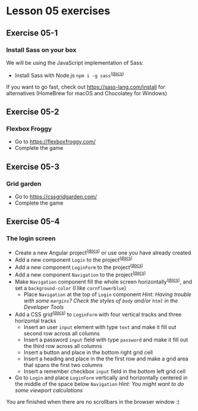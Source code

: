 # Lesson 05 exercises

## Exercise 05-1
### Install Sass on your box
We will be using the JavaScript implementation of Sass:
- Install Sass with Node.js `npm i -g sass`<sup>(<a href="https://docs.npmjs.com/cli/v7/commands/npm-install">docs</a>)</sup>

If you want to go fast, check out https://sass-lang.com/install for alternatives (HomeBrew for macOS and Chocolatey for Windows)

## Exercise 05-2
### Flexbox Froggy
- Go to https://flexboxfroggy.com/
- Complete the game

## Exercise 05-3
### Grid garden
- Go to https://cssgridgarden.com/
- Complete the game

## Exercise 05-4
### The login screen
- Create a new Angular project<sup>(<a href="https://angular.io/cli/new">docs</a>)</sup> or use one you have already created
- Add a new component `Login` to the project<sup>(<a href="https://angular.io/cli/generate#component-command">docs</a>)</sup>
- Add a new component `LoginForm` to the project<sup>(<a href="https://angular.io/cli/generate#component-command">docs</a>)</sup>
- Add a new component `Navigation` to the project<sup>(<a href="https://angular.io/cli/generate#component-command">docs</a>)</sup>
- Make `Navigation` component fill the whole screen horizontally<sup>(<a href="https://developer.mozilla.org/en-US/docs/Web/CSS/CSS_Flexible_Box_Layout/Basic_Concepts_of_Flexbox#the_flex_container">docs</a>)</sup>, and set a `background-color` (I like `cornflowerblue`)
  - Place `Navigation` at the top of `Login` component _Hint: Having trouble with some `margins`? Check the styles of `body` and/or `html` in the Developer Tools_
- Add a CSS grid<sup>(<a href="https://developer.mozilla.org/en-US/docs/Web/CSS/CSS_Grid_Layout/Basic_Concepts_of_Grid_Layout#the_grid_container">docs</a>)</sup> to `LoginForm` with four vertical tracks and three horizontal tracks
  - Insert an user `input` element with type `text` and make it fill out second row across all columns
  - Insert a password `input` field with type `password` and make it fill out the third row across all columns
  - Insert a button and place in the bottom right grid cell
  - Insert a heading and place in the the first row and make a grid area that spans the first two columns
  - Insert a remember checkbox `input` field in the bottom left grid cell
- Go to `Login` and place `LoginForm` vertically and horizontally centered in the middle of the space below `Navigation` _Hint: You might want to do some viewport calculations_

You are finished when there are no scrollbars in the browser window :)